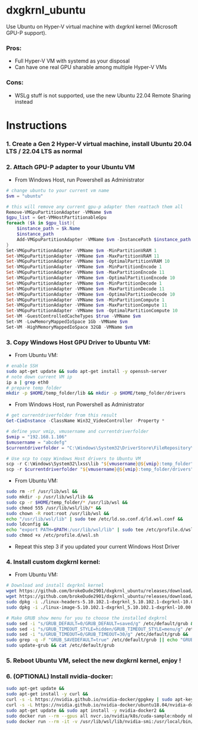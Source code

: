 # dxgkrnl_ubuntu
Use Ubuntu on Hyper-V virtual machine with dxgrknl kernel (Microsoft GPU-P support).

### Pros:
- Full Hyper-V VM with systemd as your disposal
- Can have one real GPU sharable among multiple Hyper-V VMs
### Cons:
- WSLg stuff is not supported, use the new Ubuntu 22.04 Remote Sharing instead

# Instructions
### 1. Create a Gen 2 Hyper-V virtual machine, install Ubuntu 20.04 LTS / 22.04 LTS as normal 

### 2. Attach GPU-P adapter to your Ubuntu VM
- From Windows Host, run Powershell as Administrator
```powershell
# change ubuntu to your current vm name
$vm = "ubuntu"

# this will remove any current gpu-p adapter then reattach them all
Remove-VMGpuPartitionAdapter -VMName $vm
$gpu_list = Get-VMHostPartitionableGpu
foreach ($k in $gpu_list){
    $instance_path = $k.Name
    $instance_path
    Add-VMGpuPartitionAdapter -VMName $vm -InstancePath $instance_path
}
Set-VMGpuPartitionAdapter -VMName $vm -MinPartitionVRAM 1
Set-VMGpuPartitionAdapter -VMName $vm -MaxPartitionVRAM 11
Set-VMGpuPartitionAdapter -VMName $vm -OptimalPartitionVRAM 10
Set-VMGpuPartitionAdapter -VMName $vm -MinPartitionEncode 1
Set-VMGpuPartitionAdapter -VMName $vm -MaxPartitionEncode 11
Set-VMGpuPartitionAdapter -VMName $vm -OptimalPartitionEncode 10
Set-VMGpuPartitionAdapter -VMName $vm -MinPartitionDecode 1
Set-VMGpuPartitionAdapter -VMName $vm -MaxPartitionDecode 11
Set-VMGpuPartitionAdapter -VMName $vm -OptimalPartitionDecode 10
Set-VMGpuPartitionAdapter -VMName $vm -MinPartitionCompute 1
Set-VMGpuPartitionAdapter -VMName $vm -MaxPartitionCompute 11
Set-VMGpuPartitionAdapter -VMName $vm -OptimalPartitionCompute 10
Set-VM -GuestControlledCacheTypes $true -VMName $vm
Set-VM -LowMemoryMappedIoSpace 1Gb -VMName $vm
Set-VM -HighMemoryMappedIoSpace 32GB -VMName $vm
```
### 3. Copy Windows Host GPU Driver to Ubuntu VM:
- From Ubuntu VM:
```bash
# enable SSH
sudo apt-get update && sudo apt-get install -y openssh-server 
# note down current VM ip
ip a | grep eth0  
# prepare temp_folder
mkdir -p $HOME/temp_folder/lib && mkdir -p $HOME/temp_folder/drivers 
```
- From Windows Host, run Powershell as Administrator
```powershell
# get currentdriverfolder from this result
Get-CimInstance -ClassName Win32_VideoController -Property *

# define your vmip, vmusername and currentdriverfolder
$vmip = "192.168.1.106"
$vmusername = "abcdefg"
$currentdriverfolder = "C:\Windows\System32\DriverStore\FileRepository\nvhdcig.inf_amd64_26476eaed29e569c"

# Use scp to copy Windows Host drivers to Ubuntu VM
scp -r C:\Windows\System32\lxss\lib "${vmusername}@${vmip}:temp_folder"
scp -r $currentdriverfolder "${vmusername}@${vmip}:temp_folder/drivers"
```
- From Ubuntu VM:
```bash
sudo rm -rf /usr/lib/wsl && 
sudo mkdir -p /usr/lib/wsl/lib && 
sudo cp -r $HOME/temp_folder/* /usr/lib/wsl && 
sudo chmod 555 /usr/lib/wsl/lib/* && 
sudo chown -R root:root /usr/lib/wsl && 
echo "/usr/lib/wsl/lib" | sudo tee /etc/ld.so.conf.d/ld.wsl.conf && 
sudo ldconfig && 
echo "export PATH=$PATH:/usr/lib/wsl/lib" | sudo tee /etc/profile.d/wsl.sh && 
sudo chmod +x /etc/profile.d/wsl.sh
```
- Repeat this step 3 if you updated your current Windows Host Driver
### 4. Install custom dxgkrnl kernel:
- From Ubuntu VM:
```bash
# Download and install dxgrknl kernel
wget https://github.com/brokeDude2901/dxgkrnl_ubuntu/releases/download/main/linux-headers-5.10.102.1-dxgrknl_5.10.102.1-dxgrknl-10.00.Custom_amd64.deb && 
wget https://github.com/brokeDude2901/dxgkrnl_ubuntu/releases/download/main/linux-image-5.10.102.1-dxgrknl_5.10.102.1-dxgrknl-10.00.Custom_amd64.deb && 
sudo dpkg -i ./linux-headers-5.10.102.1-dxgrknl_5.10.102.1-dxgrknl-10.00.Custom_amd64.deb.deb && 
sudo dpkg -i ./linux-image-5.10.102.1-dxgrknl_5.10.102.1-dxgrknl-10.00.Custom_amd64.deb

# Make GRUB show menu for you to choose the installed dxgkrnl
sudo sed -i "s/GRUB_DEFAULT=0/GRUB_DEFAULT=saved/g" /etc/default/grub && 
sudo sed -i "s/GRUB_TIMEOUT_STYLE=hidden/GRUB_TIMEOUT_STYLE=menu/g" /etc/default/grub && 
sudo sed -i "s/GRUB_TIMEOUT=0/GRUB_TIMEOUT=30/g" /etc/default/grub && 
sudo grep -q -F "GRUB_SAVEDEFAULT=true" /etc/default/grub || echo "GRUB_SAVEDEFAULT=true" | sudo tee -a /etc/default/grub && 
sudo update-grub && cat /etc/default/grub
```
### 5. Reboot Ubuntu VM, select the new dxgkrnl kernel, enjoy !  

### 6. (OPTIONAL) Install nvidia-docker: 
```bash
sudo apt-get update && 
sudo apt-get install -y curl &&
curl -s -L https://nvidia.github.io/nvidia-docker/gpgkey | sudo apt-key add - &&
curl -s -L https://nvidia.github.io/nvidia-docker/ubuntu18.04/nvidia-docker.list | sudo tee /etc/apt/sources.list.d/nvidia-docker.list &&
sudo apt-get update && sudo apt install -y nvidia-docker2 &&
sudo docker run --rm --gpus all nvcr.io/nvidia/k8s/cuda-sample:nbody nbody -gpu -benchmark && 
sudo docker run --rm -it -v /usr/lib/wsl/lib/nvidia-smi:/usr/local/bin/nvidia-smi --gpus all nvidia/cuda:11.8.0-base-ubuntu22.04 nvidia-smi
```

